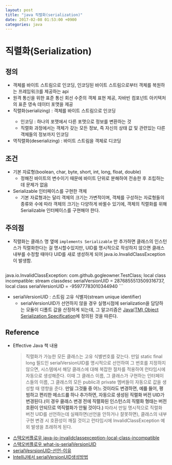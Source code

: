 ```yaml
---
layout: post
title: "java 직렬화(serialization)"
date: 2017-02-08 01:53:00 +0900
categories: java
---
```


# 직렬화(Serialization)

## 정의

- 객체를 바이트 스트림으로 인코딩, 인코딩된 바이트 스트림으로부터 객체를 복원하는 프레임워크를 제공하는 api
- 원격 통신을 위한 표준 통신 회선 수준의 객체 표현 제공, 자바빈 컴포넌트 아키텍처의 표준 영속 데이터 포맷을 제공
- 직렬화(serializing) : 객체를 바이트 스트림으로 인코딩
	>
	- 인코딩 : 하나의 포맷에서 다른 포맷으로 정보를 변환하는 것
	- 직렬화 과정에서는 객체가 갖는 모든 정보, 즉 자신의 상태 값 및 관련있는 다른 객체들의 정보까지 인코딩
- 역직렬화(deserializing) : 바이트 스트림을 객체로 디코딩


## 조건
- 기본 자료형(boolean, char, byte, short, int, long, float, double)
	- 정해진 바이트의 변수이기 때문에 바이트 단위로 분해하여 전송한 후 조립하는데 문제가 없음
- Serializable 인터페이스를 구현한 객체
	- 기본 자료형과는 달리 객체의 크기는 가변적이며, 객체를 구성하는 자료형들의 종류와 수에 따라 객체의 크기는 다양하게 바뀔수 있기에, 객체의 직렬화를 위해 Serializable 인터페이스를 구현해야 한다.


## 주의점
- 직렬화는 클래스 명 옆에 `implements Serializable` 만 추가하면 클래스의 인스턴스가 직렬화한다는 걸 명시할수있지만, UID를 명시적으로 작성하지 않으면 클래스 내부를 수정할 때마다 UID를 새로 생성하게 되어 java.io.InvalidClassException 이 발생함.
	
	```
java.io.InvalidClassException: com.github.gogleowner.TestClass; 
local class incompatible: 
stream classdesc serialVersionUID = 2876855513509316737, local class serialVersionUID = -95977783010344940
	```



- serialVersionUID : 스트림 고유 식별자(stream unique identifier)
 	- serialVersionUID가 선언하지 않을 경우 실행시점에 serialization을 담당하는 모듈이 디폴트 값을 산정하게 되는데, 그 알고리즘은 [Java(TM) Object Serialization Specification](https://docs.oracle.com/javase/8/docs/platform/serialization/spec/protocol.html)에 정의된 것을 따른다.

## Reference 
- Effective Java 책 내용
	> 직렬화가 가능한 모든 클래스는 고유 식별번호를 갖는다. 만일 static final long 필드인 serialVersionUID를 명시적으로 선언하여 그 번호를 지정하지 않으면, 시스템에서 해당 클래스에 대해 복잡한 절차를 적용하여 런타임시에 자동으로 생성해준다. 이때 그 클래스 이름, 그 클래스가 구현하는 인터페이스들의 이름, 그 클래스의 모든 public과 private 멤버들이 자동으로 값을 생성할 때 영향을 준다. **만일 그것들 중 어느 것이라도 변경하면, 예를 들어, 평범하고 편리한 메소드를 하나 추가하면, 자동으로 생성된 직렬화 버전 UID가 변경된다.(이 경우 클래스 변경 전에 직렬화된 인스턴스의 직렬화 형태는 버전 호환이 안되므로 역직렬화가 안될 것이다.)** 따라서 만일 명시적으로 직렬화 버전 UID를 선언하는데 실패하면(선언을 안하거나 잘못하면), 클래스의 내부 구현 변경 시 호환성이 깨질 것이고 런타임시에 InvalidClassException 예외 발생을 초래하게 된다.
- [스택오버플로우 java-io-invalidclassexception-local-class-incompatible](http://stackoverflow.com/questions/10378855/java-io-invalidclassexception-local-class-incompatible)
- [스택오버플로우 what-is-serialVersionUID](http://stackoverflow.com/questions/285793/what-is-a-serialversionuid-and-why-should-i-use-it)
- [serialVesrsionUID-선언-이유](http://enxxstory.tistory.com/entry/serialVersionUID-선언이유에-대한-포스팅)
- [IntelliJ에서 serialVersionUID생성방법](http://stackoverflow.com/questions/12912287/intellij-idea-generating-serialversionuid)
